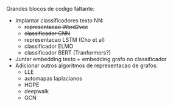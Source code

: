 Grandes blocos de codigo faltante:
- Implantar classificadores texto NN:
    - ~~representacao Word2vec~~
    - ~~classificador CNN~~
    - representacao LSTM (Cho et al)
    - classificador ELMO
    - classificador BERT (Tranformers?)
- Juntar embedding texto + embedding grafo no classificador
- Adicionar outros algoritmos de representacao de grafos:
    - LLE
    - automapas laplacianos
    - HOPE
    - deepwalk
    - GCN
